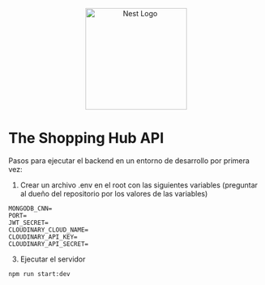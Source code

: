 <p align="center">
  <a href="http://nestjs.com/" target="blank"><img src="https://nestjs.com/img/logo-small.svg" width="200" alt="Nest Logo" /></a>
</p>

# The Shopping Hub API
Pasos para ejecutar el backend en un entorno de desarrollo por primera vez:
1. Crear un archivo .env en el root con las siguientes variables (preguntar al dueño del repositorio por los valores de las variables)
```
MONGODB_CNN=
PORT=
JWT_SECRET=
CLOUDINARY_CLOUD_NAME=
CLOUDINARY_API_KEY=
CLOUDINARY_API_SECRET=
```
3. Ejecutar el servidor
```
npm run start:dev
```